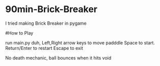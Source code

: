 # 90min-Brick-Breaker
I tried making Brick Breaker in pygame

#How to Play

run main.py duh,
Left,Right arrow keys to move padddle
Space to start.
Return/Enter to restart
Escape to exit

No death mechanic, ball bounces when it hits void
